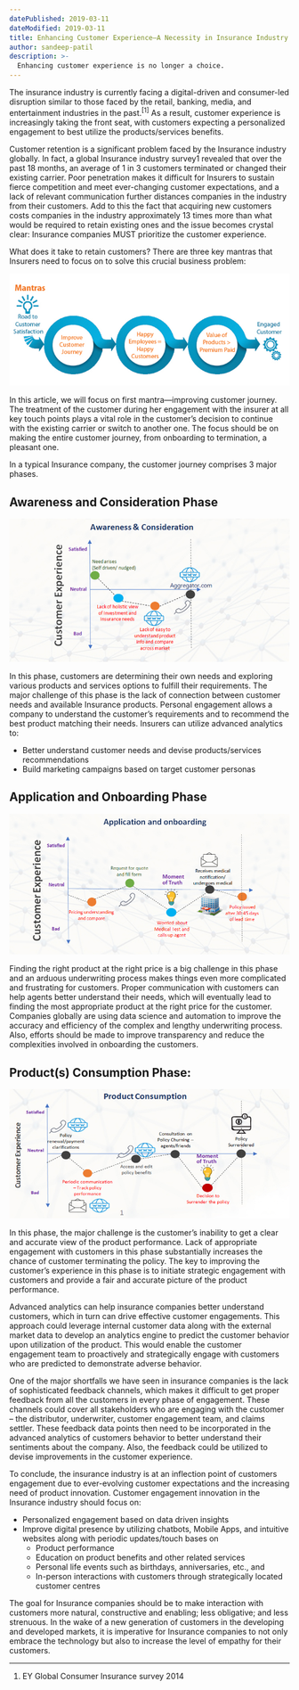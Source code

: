 ```yaml
---
datePublished: 2019-03-11
dateModified: 2019-03-11
title: Enhancing Customer Experience—A Necessity in Insurance Industry
author: sandeep-patil
description: >-
  Enhancing customer experience is no longer a choice.
---
```


The insurance industry is currently facing a digital-driven and consumer-led
disruption similar to those faced by the retail, banking, media, and
entertainment industries in the past.<sup>[1]</sup> As a result, customer
experience is increasingly taking the front seat, with customers expecting a
personalized engagement to best utilize the products/services benefits.

Customer retention is a significant problem faced by the Insurance industry
globally. In fact, a global Insurance industry survey1 revealed that over the
past 18 months, an average of 1 in 3 customers terminated or changed their
existing carrier. Poor penetration makes it difficult for Insurers to sustain
fierce competition and meet ever-changing customer expectations, and a lack of
relevant communication further distances companies in the industry from their
customers. Add to this the fact that acquiring new customers costs companies in
the industry approximately 13 times more than what would be required to retain
existing ones and the issue becomes crystal clear: Insurance companies MUST
prioritize the customer experience.

What does it take to retain customers? There are three key mantras that Insurers
need to focus on to solve this crucial business problem:

![Mantras diagram](mantras.jpg)

In this article, we will focus on first mantra—improving customer journey. The
treatment of the customer during her engagement with the insurer at all key
touch points plays a vital role in the customer’s decision to continue with the
existing carrier or switch to another one. The focus should be on making the
entire customer journey, from onboarding to termination, a pleasant one.

In a typical Insurance company, the customer journey comprises 3 major phases.

## Awareness and Consideration Phase

![Awareness and consideration phase diagram](awareness-and-consideration.jpg)

In this phase, customers are determining their own needs and exploring various
products and services options to fulfill their requirements. The major challenge
of this phase is the lack of connection between customer needs and available
Insurance products. Personal engagement allows a company to understand the
customer’s requirements and to recommend the best product matching their needs.
Insurers can utilize advanced analytics to:

- Better understand customer needs and devise products/services recommendations
- Build marketing campaigns based on target customer personas

## Application and Onboarding Phase

![Application and onboarding phase diagram](application-and-onboarding.jpg)

Finding the right product at the right price is a big challenge in this phase
and an arduous underwriting process makes things even more complicated and
frustrating for customers. Proper communication with customers can help agents
better understand their needs, which will eventually lead to finding the most
appropriate product at the right price for the customer. Companies globally are
using data science and automation to improve the accuracy and efficiency of the
complex and lengthy underwriting process. Also, efforts should be made to
improve transparency and reduce the complexities involved in onboarding the
customers.

## Product(s) Consumption Phase:

![Products consumption phase diagram](products-consumption.jpg)

In this phase, the major challenge is the customer’s inability to get a clear
and accurate view of the product performance. Lack of appropriate engagement
with customers in this phase substantially increases the chance of customer
terminating the policy. The key to improving the customer’s experience in this
phase is to initiate strategic engagement with customers and provide a fair and
accurate picture of the product performance.

Advanced analytics can help insurance companies better understand customers,
which in turn can drive effective customer engagements. This approach could
leverage internal customer data along with the external market data to develop
an analytics engine to predict the customer behavior upon utilization of the
product. This would enable the customer engagement team to proactively and
strategically engage with customers who are predicted to demonstrate adverse
behavior.

One of the major shortfalls we have seen in insurance companies is the lack of
sophisticated feedback channels, which makes it difficult to get proper feedback
from all the customers in every phase of engagement. These channels could cover
all stakeholders who are engaging with the customer – the distributor,
underwriter, customer engagement team, and claims settler. These feedback data
points then need to be incorporated in the advanced analytics of customers
behavior to better understand their sentiments about the company. Also, the
feedback could be utilized to devise improvements in the customer experience.

To conclude, the insurance industry is at an inflection point of customers
engagement due to ever-evolving customer expectations and the increasing need of
product innovation. Customer engagement innovation in the Insurance industry
should focus on:

- Personalized engagement based on data driven insights
- Improve digital presence by utilizing chatbots, Mobile Apps, and intuitive
  websites along with periodic updates/touch bases on
  - Product performance
  - Education on product benefits and other related services
  - Personal life events such as birthdays, anniversaries, etc., and
  - In-person interactions with customers through strategically located customer
    centres

The goal for Insurance companies should be to make interaction with customers
more natural, constructive and enabling; less obligative; and less strenuous. In
the wake of a new generation of customers in the developing and developed
markets, it is imperative for Insurance companies to not only embrace the
technology but also to increase the level of empathy for their customers.

---

1. EY Global Consumer Insurance survey 2014

